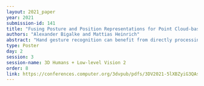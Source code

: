 ```yaml
---
layout: 2021_paper
year: 2021
submission-id: 141
title: "Fusing Posture and Position Representations for Point Cloud-based Hand Gesture Recognition"
authors: "Alexander Bigalke and Mattias Heinrich"
abstract: "Hand gesture recognition can benefit from directly processing 3D point cloud sequences, which carry rich geometric information and enable the learning of expressive spatio-temporal features. However, currently employed single-stream models cannot sufficiently capture multi-scale features that include both fine-grained local posture variations and global hand movements. We therefore propose a novel dual-stream model, which decouples the learning of local and global features. These are eventually fused in an LSTM for temporal modelling. To induce the global and local stream to capture complementary position and posture features, we propose the use of different 3D learning architectures in both streams. Specifically, state-of-the-art point cloud networks excel at capturing fine posture variations from raw point clouds in the local stream. To track hand movements in the global stream, we combine an encoding with residual basis point sets and a fully-connected DenseNet. We evaluate the method on the Shrec’17 and DHG dataset and report state-of-the-art results at a reduced computational cost. Source code is available at https://anonymous.4open.science/r/hand-gesture-3562."
type: Poster
day: 2
session: 3
session-name: 3D Humans + Low-level Vision 2
order: 8
link: https://conferences.computer.org/3dvpub/pdfs/3DV2021-5lXBZyiG3QAsRBKXHIjqU8/268800a617/268800a617.pdf
---
```


